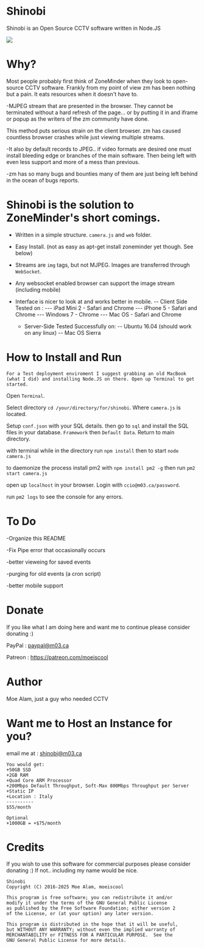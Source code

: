 # Shinobi

Shinobi is an Open Source CCTV software written in Node.JS

<img src="https://github.com/moeiscool/Shinobi/blob/master/web/libs/img/demo.jpg?raw=true">

# Why?

Most people probably first think of ZoneMinder when they look to open-source CCTV software. Frankly from my point of view zm has been nothing but a pain. It eats resources when it doesn't have to.

-MJPEG stream that are presented in the browser. They cannot be terminated without a hard refresh of the page... or by putting it in and iframe or popup as the writers of the zm community have done.

This method puts serious strain on the client browser. zm has caused countless browser crashes while just viewing multiple streams.

-It also by default records to JPEG.. if video formats are desired one must install bleeding edge or branches of the main software. Then being left with even less support and more of a mess than previous.

-zm has so many bugs and bounties many of them are just being left behind in the ocean of bugs reports.

# Shinobi is the solution to ZoneMinder's short comings.

- Written in a simple structure. `camera.js` and `web` folder.
- Easy Install. (not as easy as apt-get install zoneminder yet though. See below)
- Streams are `img` tags, but not MJPEG. Images are transferred through `WebSocket`.
- Any websocket enabled browser can support the image stream (including mobile)
- Interface is nicer to look at and works better in mobile.
    -- Client Side Tested on : 
    --- iPad Mini 2 - Safari and Chrome
    --- iPhone 5 - Safari and Chrome
    --- Windows 7 - Chrome
    --- Mac OS - Safari and Chrome

    - Server-Side Tested Successfully on:
    -- Ubuntu 16.04 (should work on any linux)
    -- Mac OS Sierra

# How to Install and Run

`For a Test deployment enviroment I suggest grabbing an old MacBook (what I did) and installing Node.JS on there. Open up Terminal to get started.`

Open `Terminal`.

Select directory `cd /your/directory/for/shinobi`. Where `camera.js` is located.

Setup `conf.json` with your SQL details. then go to `sql` and install the SQL files in your database. `Framework` then `Default Data`. Return to main directory.

with terminal while in the directory run `npm install` then to start `node camera.js`

to daemonize the process install pm2 with `npm install pm2 -g` then run `pm2 start camera.js`

open up `localhost` in your browser. Login with `ccio@m03.ca/password`.

run `pm2 logs` to see the console for any errors.

# To Do

-Organize this README

-Fix Pipe error that occasionally occurs

-better vieweing for saved events

-purging for old events (a cron script)

-better mobile support

# Donate

If you like what I am doing here and want me to continue please consider donating :)

PayPal : paypal@m03.ca

Patreon : https://patreon.com/moeiscool

# Author

Moe Alam, just a guy who needed CCTV

# Want me to Host an Instance for you?
email me at : shinobi@m03.ca

    You would get:
    +50GB SSD
    +2GB RAM
    +Quad Core ARM Processor
    +200Mbps Default Throughput, Soft-Max 800Mbps Throughput per Server
    +Static IP
    +Location : Italy
    ----------
    $55/month

    Optional
    +1000GB = +$75/month

# Credits

If you wish to use this software for commercial purposes please consider donating :) If not.. including my name would be nice.

    Shinobi
    Copyright (C) 2016-2025 Moe Alam, moeiscool

    This program is free software; you can redistribute it and/or
    modify it under the terms of the GNU General Public License
    as published by the Free Software Foundation; either version 2
    of the License, or (at your option) any later version.

    This program is distributed in the hope that it will be useful,
    but WITHOUT ANY WARRANTY; without even the implied warranty of
    MERCHANTABILITY or FITNESS FOR A PARTICULAR PURPOSE.  See the
    GNU General Public License for more details.